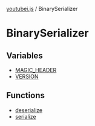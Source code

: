 [youtubei.js](../../../README.md) / BinarySerializer

# BinarySerializer

## Variables

- [MAGIC\_HEADER](variables/MAGIC_HEADER.md)
- [VERSION](variables/VERSION.md)

## Functions

- [deserialize](functions/deserialize.md)
- [serialize](functions/serialize.md)
